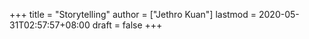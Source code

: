 +++
title = "Storytelling"
author = ["Jethro Kuan"]
lastmod = 2020-05-31T02:57:57+08:00
draft = false
+++

